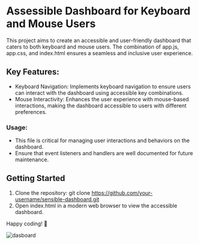 # Assessible Dashboard for Keyboard and Mouse Users

This project aims to create an accessible and user-friendly dashboard that caters to both keyboard and mouse users. The combination of app.js, app.css, and index.html ensures a seamless and inclusive user experience.

## Key Features:
- Keyboard Navigation: Implements keyboard navigation to ensure users can interact with the dashboard using accessible key combinations.
- Mouse Interactivity: Enhances the user experience with mouse-based interactions, making the dashboard accessible to users with different preferences.

### Usage:
- This file is critical for managing user interactions and behaviors on the dashboard.
- Ensure that event listeners and handlers are well documented for future maintenance.

## Getting Started

1. Clone the repository: git clone https://github.com/your-username/sensible-dashboard.git
2. Open index.html in a modern web browser to view the accessible dashboard.

Happy coding! 🚀

![dasboard](https://github.com/dev-makanju/hackIt/assets/60738983/80d1d887-33f5-43ba-b174-7e1ae7abdff4)




